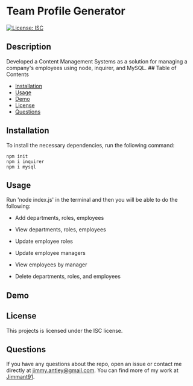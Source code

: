 # Team Profile Generator
  [![License: ISC](https://img.shields.io/badge/License-ISC-blue.svg)](https://opensource.org/licenses/ISC)
  ## Description
  Developed a Content Management Systems as a solution for managing a company's employees using node, inquirer, and MySQL.  ## Table of Contents
  * [Installation](##-installation)
  * [Usage](##-usage)
  * [Demo](##-demo)
  * [License](##-license)
  * [Questions](##-questions)
  ## Installation
  To install the necessary dependencies, run the following command:
  ```
  npm init
  npm i inquirer
  npm i mysql
  ```
  ## Usage
  Run 'node index.js' in the terminal and then you will be able to do the following:

  * Add departments, roles, employees

  * View departments, roles, employees

  * Update employee roles

  * Update employee managers

  * View employees by manager

  * Delete departments, roles, and employees

  ## Demo
  

  ## License
  This projects is licensed under the ISC license.
 
  ## Questions
  If you have any questions about the repo, open an issue or contact me directly at [jimmy.antley@gmail.com](mailto:jimmy.antley@gmail.com). You can find more of my work at [Jimmant91](https://www.github.com/Jimmant91).
